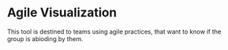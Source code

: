 # Agile Visualization

This tool is destined to teams using agile practices, that want to know if the group is abioding by them.
